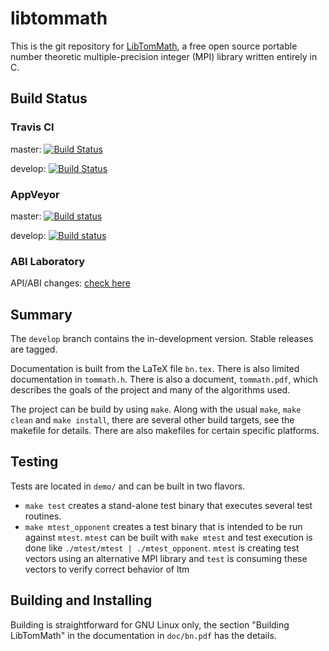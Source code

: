 # libtommath

This is the git repository for [LibTomMath](http://www.libtom.net/LibTomMath/), a free open source portable number theoretic multiple-precision integer (MPI) library written entirely in C.

## Build Status

### Travis CI

master: [![Build Status](https://api.travis-ci.org/fperrad/libtommath.png?branch=master)](https://travis-ci.org/fperrad/libtommath)

develop: [![Build Status](https://api.travis-ci.org/fperrad/libtommath.png?branch=develop)](https://travis-ci.org/fperrad/libtommath)

### AppVeyor

master: [![Build status](https://ci.appveyor.com/api/projects/status/b80lpolw3i8m6hsh/branch/master?svg=true)](https://ci.appveyor.com/project/libtom/libtommath/branch/master)

develop: [![Build status](https://ci.appveyor.com/api/projects/status/b80lpolw3i8m6hsh/branch/develop?svg=true)](https://ci.appveyor.com/project/libtom/libtommath/branch/develop)

### ABI Laboratory

API/ABI changes: [check here](https://abi-laboratory.pro/tracker/timeline/libtommath/)

## Summary

The `develop` branch contains the in-development version. Stable releases are tagged.

Documentation is built from the LaTeX file `bn.tex`. There is also limited documentation in `tommath.h`.
There is also a document, `tommath.pdf`, which describes the goals of the project and many of the algorithms used.

The project can be build by using `make`. Along with the usual `make`, `make clean` and `make install`,
there are several other build targets, see the makefile for details.
There are also makefiles for certain specific platforms.

## Testing

Tests are located in `demo/` and can be built in two flavors.
* `make test` creates a stand-alone test binary that executes several test routines.
* `make mtest_opponent` creates a test binary that is intended to be run against `mtest`.
  `mtest` can be built with `make mtest` and test execution is done like `./mtest/mtest | ./mtest_opponent`.
  `mtest` is creating test vectors using an alternative MPI library and `test` is consuming these vectors to verify correct behavior of ltm

## Building and Installing

Building is straightforward for GNU Linux only, the section "Building LibTomMath" in the documentation in `doc/bn.pdf` has the details.
